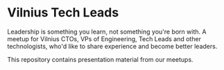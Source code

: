 # Vilnius Tech Leads

Leadership is something you learn, not something you're born with. A meetup for Vilnius CTOs, VPs of Engineering, Tech Leads and other technologists, who'd like to share experience and become better leaders.

This repository contains presentation material from our meetups.
